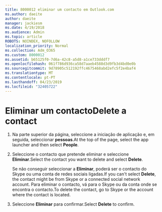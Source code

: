 ```yaml
---
title: 8000012 eliminar um contacto em Outlook.com
ms.author: daeite
author: daeite
manager: jackiesm
ms.date: 4/19/2018
ms.audience: Admin
ms.topic: article
ROBOTS: NOINDEX, NOFOLLOW
localization_priority: Normal
ms.collection: Adm_O365
ms.custom: 8000012
ms.assetid: b65125f0-7d6a-42c8-a5d8-a1ce733dddf7
ms.openlocfilehash: 061f786d936ca58d7aaeb4588d3d9fb3d4bd0e0b
ms.sourcegitcommit: 9d78905c512192ffc4675468abd2efc5f2e4baf4
ms.translationtype: MT
ms.contentlocale: pt-PT
ms.lasthandoff: 04/23/2019
ms.locfileid: "32405722"
---
```

# <a name="delete-a-contact"></a><span data-ttu-id="ac19d-102">Eliminar um contacto</span><span class="sxs-lookup"><span data-stu-id="ac19d-102">Delete a contact</span></span>

1. <span data-ttu-id="ac19d-103">Na parte superior da página, seleccione a iniciação de aplicação e, em seguida, seleccionar **pessoas**.</span><span class="sxs-lookup"><span data-stu-id="ac19d-103">At the top of the page, select the app launcher  and then select **People**.</span></span> 
    
2. <span data-ttu-id="ac19d-104">Seleccione o contacto que pretende eliminar e seleccione **Eliminar**.</span><span class="sxs-lookup"><span data-stu-id="ac19d-104">Select the contact you want to delete and select **Delete**.</span></span>
    
    <span data-ttu-id="ac19d-105">Se não conseguir seleccionar a **Eliminar**, poderá ser o contacto do Skype ou uma conta de redes sociais ligadas.</span><span class="sxs-lookup"><span data-stu-id="ac19d-105">If you can't select **Delete**, the contact might be from Skype or a connected social network account.</span></span> <span data-ttu-id="ac19d-106">Para eliminar o contacto, vá para o Skype ou da conta onde se encontra o contacto.</span><span class="sxs-lookup"><span data-stu-id="ac19d-106">To delete the contact, go to Skype or the account where the contact is located.</span></span>
    
3. <span data-ttu-id="ac19d-107">Seleccione **Eliminar** para confirmar.</span><span class="sxs-lookup"><span data-stu-id="ac19d-107">Select **Delete** to confirm.</span></span> 
    

